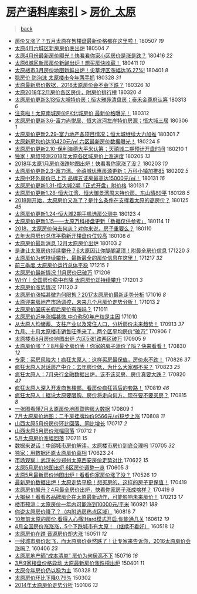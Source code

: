 [房产语料库索引](../../README.md)  > [房价_太原](房价_太原.md)
====
> [back](../README.md)

- [房价又涨了？五月太原在售楼盘最新价格都在这里啦！](http://jkwz.applinzi.com/ittc/7100391708003140624.html#%E6%88%BF%E4%BB%B7%E5%8F%88%E6%B6%A8%E4%BA%86%EF%BC%9F%E4%BA%94%E6%9C%88%E5%A4%AA%E5%8E%9F%E5%9C%A8%E5%94%AE%E6%A5%BC%E7%9B%98%E6%9C%80%E6%96%B0%E4%BB%B7%E6%A0%BC%E9%83%BD%E5%9C%A8%E8%BF%99%E9%87%8C%E5%95%A6%EF%BC%81) 180507 *19* 
- [太原4月六城区新房房价表出炉](http://jkwz.applinzi.com/ittc/7099248842941924369.html#%E5%A4%AA%E5%8E%9F4%E6%9C%88%E5%85%AD%E5%9F%8E%E5%8C%BA%E6%96%B0%E6%88%BF%E6%88%BF%E4%BB%B7%E8%A1%A8%E5%87%BA%E7%82%89) 180504 *7* 
- [太原4月份最新房价曝光！快看看你家小区房价是涨是跌？](http://jkwz.applinzi.com/ittc/7092502851404432390.html#%E5%A4%AA%E5%8E%9F4%E6%9C%88%E4%BB%BD%E6%9C%80%E6%96%B0%E6%88%BF%E4%BB%B7%E6%9B%9D%E5%85%89%EF%BC%81%E5%BF%AB%E7%9C%8B%E7%9C%8B%E4%BD%A0%E5%AE%B6%E5%B0%8F%E5%8C%BA%E6%88%BF%E4%BB%B7%E6%98%AF%E6%B6%A8%E6%98%AF%E8%B7%8C%EF%BC%9F) 180416 *22* 
- [太原6城区新房房价新鲜出炉！想买房快收藏！](http://jkwz.applinzi.com/ittc/7090771295367332871.html#%E5%A4%AA%E5%8E%9F6%E5%9F%8E%E5%8C%BA%E6%96%B0%E6%88%BF%E6%88%BF%E4%BB%B7%E6%96%B0%E9%B2%9C%E5%87%BA%E7%82%89%EF%BC%81%E6%83%B3%E4%B9%B0%E6%88%BF%E5%BF%AB%E6%94%B6%E8%97%8F%EF%BC%81) 180411 *10* 
- [太原楼市3月房价地图新鲜出炉！尖草坪区涨幅达16.27%!](http://jkwz.applinzi.com/ittc/7086907551331648523.html#%E5%A4%AA%E5%8E%9F%E6%A5%BC%E5%B8%823%E6%9C%88%E6%88%BF%E4%BB%B7%E5%9C%B0%E5%9B%BE%E6%96%B0%E9%B2%9C%E5%87%BA%E7%82%89%EF%BC%81%E5%B0%96%E8%8D%89%E5%9D%AA%E5%8C%BA%E6%B6%A8%E5%B9%85%E8%BE%BE16.27%25%21) 180401 *8* 
- [稳房价 防泡沫 太原楼市今年两手抓](http://jkwz.applinzi.com/ittc/7085449038570980362.html#%E7%A8%B3%E6%88%BF%E4%BB%B7+%E9%98%B2%E6%B3%A1%E6%B2%AB+%E5%A4%AA%E5%8E%9F%E6%A5%BC%E5%B8%82%E4%BB%8A%E5%B9%B4%E4%B8%A4%E6%89%8B%E6%8A%93) 180328 *31* 
- [太原最新房价数据，2018太原房价会不会下跌？](http://jkwz.applinzi.com/ittc/7084701502327489542.html#%E5%A4%AA%E5%8E%9F%E6%9C%80%E6%96%B0%E6%88%BF%E4%BB%B7%E6%95%B0%E6%8D%AE%EF%BC%8C2018%E5%A4%AA%E5%8E%9F%E6%88%BF%E4%BB%B7%E4%BC%9A%E4%B8%8D%E4%BC%9A%E4%B8%8B%E8%B7%8C%EF%BC%9F) 180326 *10* 
- [太原2018年2月房价各区房价，附房价排行榜](http://jkwz.applinzi.com/ittc/7082200422771328017.html#%E5%A4%AA%E5%8E%9F2018%E5%B9%B42%E6%9C%88%E6%88%BF%E4%BB%B7%E5%90%84%E5%8C%BA%E6%88%BF%E4%BB%B7%EF%BC%8C%E9%99%84%E6%88%BF%E4%BB%B7%E6%8E%92%E8%A1%8C%E6%A6%9C) 180320 *4* 
- [太原房价更新3.13恒大城特价房；恒大雅苑清盘房；泰禾金尊府认筹](http://jkwz.applinzi.com/ittc/7079892683651023882.html#%E5%A4%AA%E5%8E%9F%E6%88%BF%E4%BB%B7%E6%9B%B4%E6%96%B03.13%E6%81%92%E5%A4%A7%E5%9F%8E%E7%89%B9%E4%BB%B7%E6%88%BF%EF%BC%9B%E6%81%92%E5%A4%A7%E9%9B%85%E8%8B%91%E6%B8%85%E7%9B%98%E6%88%BF%EF%BC%9B%E6%B3%B0%E7%A6%BE%E9%87%91%E5%B0%8A%E5%BA%9C%E8%AE%A4%E7%AD%B9) 180313 *6* 
- [注意啦！太原南城房价PK北城房价 最新价格曝光！](http://jkwz.applinzi.com/ittc/7079611427356935174.html#%E6%B3%A8%E6%84%8F%E5%95%A6%EF%BC%81%E5%A4%AA%E5%8E%9F%E5%8D%97%E5%9F%8E%E6%88%BF%E4%BB%B7PK%E5%8C%97%E5%9F%8E%E6%88%BF%E4%BB%B7+%E6%9C%80%E6%96%B0%E4%BB%B7%E6%A0%BC%E6%9B%9D%E5%85%89%EF%BC%81) 180312  
- [太原房价更新3.6-富力尚悦居、恒大滨河左岸特价房源；恒大城三居](http://jkwz.applinzi.com/ittc/7077138150533366801.html#%E5%A4%AA%E5%8E%9F%E6%88%BF%E4%BB%B7%E6%9B%B4%E6%96%B03.6-%E5%AF%8C%E5%8A%9B%E5%B0%9A%E6%82%A6%E5%B1%85%E3%80%81%E6%81%92%E5%A4%A7%E6%BB%A8%E6%B2%B3%E5%B7%A6%E5%B2%B8%E7%89%B9%E4%BB%B7%E6%88%BF%E6%BA%90%EF%BC%9B%E6%81%92%E5%A4%A7%E5%9F%8E%E4%B8%89%E5%B1%85) 180306 *1* 
- [太原房价更新2.29-富力地产各项目情况；恒大城继续大力加推](http://jkwz.applinzi.com/ittc/7075273832032371719.html#%E5%A4%AA%E5%8E%9F%E6%88%BF%E4%BB%B7%E6%9B%B4%E6%96%B02.29-%E5%AF%8C%E5%8A%9B%E5%9C%B0%E4%BA%A7%E5%90%84%E9%A1%B9%E7%9B%AE%E6%83%85%E5%86%B5%EF%BC%9B%E6%81%92%E5%A4%A7%E5%9F%8E%E7%BB%A7%E7%BB%AD%E5%A4%A7%E5%8A%9B%E5%8A%A0%E6%8E%A8) 180301 *7* 
- [太原新房均价达10420元/㎡ 六区最新房价数据曝光！](http://jkwz.applinzi.com/ittc/7073684856511136774.html#%E5%A4%AA%E5%8E%9F%E6%96%B0%E6%88%BF%E5%9D%87%E4%BB%B7%E8%BE%BE10420%E5%85%83%2F%E3%8E%A1+%E5%85%AD%E5%8C%BA%E6%9C%80%E6%96%B0%E6%88%BF%E4%BB%B7%E6%95%B0%E6%8D%AE%E6%9B%9D%E5%85%89%EF%BC%81) 180224 *5* 
- [太原房价更新2.10-保利海德大平米认筹；天禧城二期预计开盘时间](http://jkwz.applinzi.com/ittc/7068242380103091217.html#%E5%A4%AA%E5%8E%9F%E6%88%BF%E4%BB%B7%E6%9B%B4%E6%96%B02.10-%E4%BF%9D%E5%88%A9%E6%B5%B7%E5%BE%B7%E5%A4%A7%E5%B9%B3%E7%B1%B3%E8%AE%A4%E7%AD%B9%EF%BC%9B%E5%A4%A9%E7%A6%A7%E5%9F%8E%E4%BA%8C%E6%9C%9F%E9%A2%84%E8%AE%A1%E5%BC%80%E7%9B%98%E6%97%B6%E9%97%B4) 180210 *1* 
- [独家！房叔预测2018年太原各区域房价上涨速度](http://jkwz.applinzi.com/ittc/7066527346440274951.html#%E7%8B%AC%E5%AE%B6%EF%BC%81%E6%88%BF%E5%8F%94%E9%A2%84%E6%B5%8B2018%E5%B9%B4%E5%A4%AA%E5%8E%9F%E5%90%84%E5%8C%BA%E5%9F%9F%E6%88%BF%E4%BB%B7%E4%B8%8A%E6%B6%A8%E9%80%9F%E5%BA%A6) 180205 *13* 
- [2018年太原1月房价涨跌地图出炉！快看看你家涨了没？](http://jkwz.applinzi.com/ittc/7065747003223311366.html#2018%E5%B9%B4%E5%A4%AA%E5%8E%9F1%E6%9C%88%E6%88%BF%E4%BB%B7%E6%B6%A8%E8%B7%8C%E5%9C%B0%E5%9B%BE%E5%87%BA%E7%82%89%EF%BC%81%E5%BF%AB%E7%9C%8B%E7%9C%8B%E4%BD%A0%E5%AE%B6%E6%B6%A8%E4%BA%86%E6%B2%A1%EF%BC%9F) 180203 *10* 
- [太原房价更新2.3-富力湾、金禧城优惠房源更新；万科小镇加推85](http://jkwz.applinzi.com/ittc/7065627194955400202.html#%E5%A4%AA%E5%8E%9F%E6%88%BF%E4%BB%B7%E6%9B%B4%E6%96%B02.3-%E5%AF%8C%E5%8A%9B%E6%B9%BE%E3%80%81%E9%87%91%E7%A6%A7%E5%9F%8E%E4%BC%98%E6%83%A0%E6%88%BF%E6%BA%90%E6%9B%B4%E6%96%B0%EF%BC%9B%E4%B8%87%E7%A7%91%E5%B0%8F%E9%95%87%E5%8A%A0%E6%8E%A885) 180202 *5* 
- [太原中环外房价已上万 品牌五证房最高达15000元/㎡！](http://jkwz.applinzi.com/ittc/7064678447224194055.html#%E5%A4%AA%E5%8E%9F%E4%B8%AD%E7%8E%AF%E5%A4%96%E6%88%BF%E4%BB%B7%E5%B7%B2%E4%B8%8A%E4%B8%87+%E5%93%81%E7%89%8C%E4%BA%94%E8%AF%81%E6%88%BF%E6%9C%80%E9%AB%98%E8%BE%BE15000%E5%85%83%2F%E3%8E%A1%EF%BC%81) 180131 *16* 
- [太原房价更新1.31-恒大城2期「正式开盘」附价格](http://jkwz.applinzi.com/ittc/7064532562142036998.html#%E5%A4%AA%E5%8E%9F%E6%88%BF%E4%BB%B7%E6%9B%B4%E6%96%B01.31-%E6%81%92%E5%A4%A7%E5%9F%8E2%E6%9C%9F%E3%80%8C%E6%AD%A3%E5%BC%8F%E5%BC%80%E7%9B%98%E3%80%8D%E9%99%84%E4%BB%B7%E6%A0%BC) 180131 *7* 
- [太原房价更新1.28-恒大江湾、恒大御景湾周末特价房、东山晴89平](http://jkwz.applinzi.com/ittc/7063539035807417351.html#%E5%A4%AA%E5%8E%9F%E6%88%BF%E4%BB%B7%E6%9B%B4%E6%96%B01.28-%E6%81%92%E5%A4%A7%E6%B1%9F%E6%B9%BE%E3%80%81%E6%81%92%E5%A4%A7%E5%BE%A1%E6%99%AF%E6%B9%BE%E5%91%A8%E6%9C%AB%E7%89%B9%E4%BB%B7%E6%88%BF%E3%80%81%E4%B8%9C%E5%B1%B1%E6%99%B489%E5%B9%B3) 180128 *5* 
- [2018刚开始，太原房价又涨了？是什么条件在支撑着太原的高房价？](http://jkwz.applinzi.com/ittc/7062179913577006096.html#2018%E5%88%9A%E5%BC%80%E5%A7%8B%EF%BC%8C%E5%A4%AA%E5%8E%9F%E6%88%BF%E4%BB%B7%E5%8F%88%E6%B6%A8%E4%BA%86%EF%BC%9F%E6%98%AF%E4%BB%80%E4%B9%88%E6%9D%A1%E4%BB%B6%E5%9C%A8%E6%94%AF%E6%92%91%E7%9D%80%E5%A4%AA%E5%8E%9F%E7%9A%84%E9%AB%98%E6%88%BF%E4%BB%B7%EF%BC%9F) 180125 *45* 
- [太原房价更新1.24-恒大城2期手机选房公测中](http://jkwz.applinzi.com/ittc/7061914238065312779.html#%E5%A4%AA%E5%8E%9F%E6%88%BF%E4%BB%B7%E6%9B%B4%E6%96%B01.24-%E6%81%92%E5%A4%A7%E5%9F%8E2%E6%9C%9F%E6%89%8B%E6%9C%BA%E9%80%89%E6%88%BF%E5%85%AC%E6%B5%8B%E4%B8%AD) 180123 *4* 
- [太原房价更新1.15——太原万科楼盘更新「数据仅供参考」](http://jkwz.applinzi.com/ittc/7058570327460676619.html#%E5%A4%AA%E5%8E%9F%E6%88%BF%E4%BB%B7%E6%9B%B4%E6%96%B01.15%E2%80%94%E2%80%94%E5%A4%AA%E5%8E%9F%E4%B8%87%E7%A7%91%E6%A5%BC%E7%9B%98%E6%9B%B4%E6%96%B0%E3%80%8C%E6%95%B0%E6%8D%AE%E4%BB%85%E4%BE%9B%E5%8F%82%E8%80%83%E3%80%8D) 180114 *11* 
- [2018，太原房价何去何从？对你来说，房子重要么？](http://jkwz.applinzi.com/ittc/7056990311551599622.html#2018%EF%BC%8C%E5%A4%AA%E5%8E%9F%E6%88%BF%E4%BB%B7%E4%BD%95%E5%8E%BB%E4%BD%95%E4%BB%8E%EF%BC%9F%E5%AF%B9%E4%BD%A0%E6%9D%A5%E8%AF%B4%EF%BC%8C%E6%88%BF%E5%AD%90%E9%87%8D%E8%A6%81%E4%B9%88%EF%BC%9F) 180110  
- [去年太原房价总体平稳新开楼盘价位较高](http://jkwz.applinzi.com/ittc/7056097439537169414.html#%E5%8E%BB%E5%B9%B4%E5%A4%AA%E5%8E%9F%E6%88%BF%E4%BB%B7%E6%80%BB%E4%BD%93%E5%B9%B3%E7%A8%B3%E6%96%B0%E5%BC%80%E6%A5%BC%E7%9B%98%E4%BB%B7%E4%BD%8D%E8%BE%83%E9%AB%98) 180108 *6* 
- [太原房价最新消息 12月太原房价出炉](http://jkwz.applinzi.com/ittc/7054322830773060614.html#%E5%A4%AA%E5%8E%9F%E6%88%BF%E4%BB%B7%E6%9C%80%E6%96%B0%E6%B6%88%E6%81%AF+12%E6%9C%88%E5%A4%AA%E5%8E%9F%E6%88%BF%E4%BB%B7%E5%87%BA%E7%82%89) 180103 *2* 
- [是谁让太原房价持续攀升？6大原因让你醍醐灌顶！附最全房价信息](http://jkwz.applinzi.com/ittc/7049235653592613904.html#%E6%98%AF%E8%B0%81%E8%AE%A9%E5%A4%AA%E5%8E%9F%E6%88%BF%E4%BB%B7%E6%8C%81%E7%BB%AD%E6%94%80%E5%8D%87%EF%BC%9F6%E5%A4%A7%E5%8E%9F%E5%9B%A0%E8%AE%A9%E4%BD%A0%E9%86%8D%E9%86%90%E7%81%8C%E9%A1%B6%EF%BC%81%E9%99%84%E6%9C%80%E5%85%A8%E6%88%BF%E4%BB%B7%E4%BF%A1%E6%81%AF) 171220 *3* 
- [太原房价为何持续攀升，最新最全的房价信息在这里！](http://jkwz.applinzi.com/ittc/7047782084486104081.html#%E5%A4%AA%E5%8E%9F%E6%88%BF%E4%BB%B7%E4%B8%BA%E4%BD%95%E6%8C%81%E7%BB%AD%E6%94%80%E5%8D%87%EF%BC%8C%E6%9C%80%E6%96%B0%E6%9C%80%E5%85%A8%E7%9A%84%E6%88%BF%E4%BB%B7%E4%BF%A1%E6%81%AF%E5%9C%A8%E8%BF%99%E9%87%8C%EF%BC%81) 171217 *32* 
- [前三季度 太原房价运行总体平稳](http://jkwz.applinzi.com/ittc/7047369516093277200.html#%E5%89%8D%E4%B8%89%E5%AD%A3%E5%BA%A6+%E5%A4%AA%E5%8E%9F%E6%88%BF%E4%BB%B7%E8%BF%90%E8%A1%8C%E6%80%BB%E4%BD%93%E5%B9%B3%E7%A8%B3) 171215 *1* 
- [太原房价最新情况 11月房价已破万](http://jkwz.applinzi.com/ittc/7043931972450124816.html#%E5%A4%AA%E5%8E%9F%E6%88%BF%E4%BB%B7%E6%9C%80%E6%96%B0%E6%83%85%E5%86%B5+11%E6%9C%88%E6%88%BF%E4%BB%B7%E5%B7%B2%E7%A0%B4%E4%B8%87) 171206  
- [WHY｜全国房价稳中有降 太原房价却持续攀升](http://jkwz.applinzi.com/ittc/7042064558317896720.html#WHY%EF%BD%9C%E5%85%A8%E5%9B%BD%E6%88%BF%E4%BB%B7%E7%A8%B3%E4%B8%AD%E6%9C%89%E9%99%8D+%E5%A4%AA%E5%8E%9F%E6%88%BF%E4%BB%B7%E5%8D%B4%E6%8C%81%E7%BB%AD%E6%94%80%E5%8D%87) 171201 *3* 
- [太原房价涨势情况](http://jkwz.applinzi.com/ittc/7037989507855549456.html#%E5%A4%AA%E5%8E%9F%E6%88%BF%E4%BB%B7%E6%B6%A8%E5%8A%BF%E6%83%85%E5%86%B5) 171120 *3* 
- [太原房价涨幅甚微为何限售？2017太原房价最新走势分析](http://jkwz.applinzi.com/ittc/7024965637305271312.html#%E5%A4%AA%E5%8E%9F%E6%88%BF%E4%BB%B7%E6%B6%A8%E5%B9%85%E7%94%9A%E5%BE%AE%E4%B8%BA%E4%BD%95%E9%99%90%E5%94%AE%EF%BC%9F2017%E5%A4%AA%E5%8E%9F%E6%88%BF%E4%BB%B7%E6%9C%80%E6%96%B0%E8%B5%B0%E5%8A%BF%E5%88%86%E6%9E%90) 171016 *8* 
- [太原迎来房地产市场调控，未来几个月房价走势分析！](http://jkwz.applinzi.com/ittc/7023888033663943697.html#%E5%A4%AA%E5%8E%9F%E8%BF%8E%E6%9D%A5%E6%88%BF%E5%9C%B0%E4%BA%A7%E5%B8%82%E5%9C%BA%E8%B0%83%E6%8E%A7%EF%BC%8C%E6%9C%AA%E6%9D%A5%E5%87%A0%E4%B8%AA%E6%9C%88%E6%88%BF%E4%BB%B7%E8%B5%B0%E5%8A%BF%E5%88%86%E6%9E%90%EF%BC%81) 171013 *2* 
- [太原房价国庆长假后房价有涨吗？](http://jkwz.applinzi.com/ittc/7023178194449073168.html#%E5%A4%AA%E5%8E%9F%E6%88%BF%E4%BB%B7%E5%9B%BD%E5%BA%86%E9%95%BF%E5%81%87%E5%90%8E%E6%88%BF%E4%BB%B7%E6%9C%89%E6%B6%A8%E5%90%97%EF%BC%9F) 171011  
- [太原房价近年涨幅甚微 中介称50年产权是主因](http://jkwz.applinzi.com/ittc/7022853456057074704.html#%E5%A4%AA%E5%8E%9F%E6%88%BF%E4%BB%B7%E8%BF%91%E5%B9%B4%E6%B6%A8%E5%B9%85%E7%94%9A%E5%BE%AE+%E4%B8%AD%E4%BB%8B%E7%A7%B050%E5%B9%B4%E4%BA%A7%E6%9D%83%E6%98%AF%E4%B8%BB%E5%9B%A0) 171010  
- [从太原人均储蓄、支柱产业以及常住人口，分析房价未来趋势！](http://jkwz.applinzi.com/ittc/7012760694418834449.html#%E4%BB%8E%E5%A4%AA%E5%8E%9F%E4%BA%BA%E5%9D%87%E5%82%A8%E8%93%84%E3%80%81%E6%94%AF%E6%9F%B1%E4%BA%A7%E4%B8%9A%E4%BB%A5%E5%8F%8A%E5%B8%B8%E4%BD%8F%E4%BA%BA%E5%8F%A3%EF%BC%8C%E5%88%86%E6%9E%90%E6%88%BF%E4%BB%B7%E6%9C%AA%E6%9D%A5%E8%B6%8B%E5%8A%BF%EF%BC%81) 170913 *37* 
- [九月、十月太原楼市销售旺季来了，两个区平均房价“破万”](http://jkwz.applinzi.com/ittc/7010154444019467281.html#%E4%B9%9D%E6%9C%88%E3%80%81%E5%8D%81%E6%9C%88%E5%A4%AA%E5%8E%9F%E6%A5%BC%E5%B8%82%E9%94%80%E5%94%AE%E6%97%BA%E5%AD%A3%E6%9D%A5%E4%BA%86%EF%BC%8C%E4%B8%A4%E4%B8%AA%E5%8C%BA%E5%B9%B3%E5%9D%87%E6%88%BF%E4%BB%B7%E2%80%9C%E7%A0%B4%E4%B8%87%E2%80%9D) 170906 *1* 
- [太原楼市8月房价地图出炉 六区5涨1跌两区破万](http://jkwz.applinzi.com/ittc/7009845655512810513.html#%E5%A4%AA%E5%8E%9F%E6%A5%BC%E5%B8%828%E6%9C%88%E6%88%BF%E4%BB%B7%E5%9C%B0%E5%9B%BE%E5%87%BA%E7%82%89+%E5%85%AD%E5%8C%BA5%E6%B6%A81%E8%B7%8C%E4%B8%A4%E5%8C%BA%E7%A0%B4%E4%B8%87) 170905 *9* 
- [太原房价涨了？8月最全房价表！你家的房子涨价了吗？快来看看！](http://jkwz.applinzi.com/ittc/7007680539778352145.html#%E5%A4%AA%E5%8E%9F%E6%88%BF%E4%BB%B7%E6%B6%A8%E4%BA%86%EF%BC%9F8%E6%9C%88%E6%9C%80%E5%85%A8%E6%88%BF%E4%BB%B7%E8%A1%A8%EF%BC%81%E4%BD%A0%E5%AE%B6%E7%9A%84%E6%88%BF%E5%AD%90%E6%B6%A8%E4%BB%B7%E4%BA%86%E5%90%97%EF%BC%9F%E5%BF%AB%E6%9D%A5%E7%9C%8B%E7%9C%8B%EF%BC%81) 170830 *12* 
- [专家：买房风险大！疯狂太原人：这样买房最保值，房价永不跌！](http://jkwz.applinzi.com/ittc/7006063569047913489.html#%E4%B8%93%E5%AE%B6%EF%BC%9A%E4%B9%B0%E6%88%BF%E9%A3%8E%E9%99%A9%E5%A4%A7%EF%BC%81%E7%96%AF%E7%8B%82%E5%A4%AA%E5%8E%9F%E4%BA%BA%EF%BC%9A%E8%BF%99%E6%A0%B7%E4%B9%B0%E6%88%BF%E6%9C%80%E4%BF%9D%E5%80%BC%EF%BC%8C%E6%88%BF%E4%BB%B7%E6%B0%B8%E4%B8%8D%E8%B7%8C%EF%BC%81) 170826 *37* 
- [疯狂太原人对话房产中介：去年房价低，为什么大家都不买？](http://jkwz.applinzi.com/ittc/7005057820792456208.html#%E7%96%AF%E7%8B%82%E5%A4%AA%E5%8E%9F%E4%BA%BA%E5%AF%B9%E8%AF%9D%E6%88%BF%E4%BA%A7%E4%B8%AD%E4%BB%8B%EF%BC%9A%E5%8E%BB%E5%B9%B4%E6%88%BF%E4%BB%B7%E4%BD%8E%EF%BC%8C%E4%B8%BA%E4%BB%80%E4%B9%88%E5%A4%A7%E5%AE%B6%E9%83%BD%E4%B8%8D%E4%B9%B0%EF%BC%9F) 170823 *25* 
- [疯狂太原人：7月央行金融数据出炉，该不该买房，房价真要大跌？](http://jkwz.applinzi.com/ittc/7003936754380571665.html#%E7%96%AF%E7%8B%82%E5%A4%AA%E5%8E%9F%E4%BA%BA%EF%BC%9A7%E6%9C%88%E5%A4%AE%E8%A1%8C%E9%87%91%E8%9E%8D%E6%95%B0%E6%8D%AE%E5%87%BA%E7%82%89%EF%BC%8C%E8%AF%A5%E4%B8%8D%E8%AF%A5%E4%B9%B0%E6%88%BF%EF%BC%8C%E6%88%BF%E4%BB%B7%E7%9C%9F%E8%A6%81%E5%A4%A7%E8%B7%8C%EF%BC%9F) 170820 *47* 
- [疯狂太原人深入开发商售楼部，看房价疯狂背后的套路！](http://jkwz.applinzi.com/ittc/7003555623105725456.html#%E7%96%AF%E7%8B%82%E5%A4%AA%E5%8E%9F%E4%BA%BA%E6%B7%B1%E5%85%A5%E5%BC%80%E5%8F%91%E5%95%86%E5%94%AE%E6%A5%BC%E9%83%A8%EF%BC%8C%E7%9C%8B%E6%88%BF%E4%BB%B7%E7%96%AF%E7%8B%82%E8%83%8C%E5%90%8E%E7%9A%84%E5%A5%97%E8%B7%AF%EF%BC%81) 170819 *46* 
- [疯狂太原人丨据说太原要限购，房价将走向何方，现在要不要买房？](http://jkwz.applinzi.com/ittc/7001999083819238417.html#%E7%96%AF%E7%8B%82%E5%A4%AA%E5%8E%9F%E4%BA%BA%E4%B8%A8%E6%8D%AE%E8%AF%B4%E5%A4%AA%E5%8E%9F%E8%A6%81%E9%99%90%E8%B4%AD%EF%BC%8C%E6%88%BF%E4%BB%B7%E5%B0%86%E8%B5%B0%E5%90%91%E4%BD%95%E6%96%B9%EF%BC%8C%E7%8E%B0%E5%9C%A8%E8%A6%81%E4%B8%8D%E8%A6%81%E4%B9%B0%E6%88%BF%EF%BC%9F) 170815 *8* 
- [一张图看懂7月太原房价地图暨购房大数据](http://jkwz.applinzi.com/ittc/6999899985754457105.html#%E4%B8%80%E5%BC%A0%E5%9B%BE%E7%9C%8B%E6%87%827%E6%9C%88%E5%A4%AA%E5%8E%9F%E6%88%BF%E4%BB%B7%E5%9C%B0%E5%9B%BE%E6%9A%A8%E8%B4%AD%E6%88%BF%E5%A4%A7%E6%95%B0%E6%8D%AE) 170809 *1* 
- [7月太原房价地图：二手房挂牌均价9566元/㎡稳步上涨](http://jkwz.applinzi.com/ittc/6999461418569827345.html#7%E6%9C%88%E5%A4%AA%E5%8E%9F%E6%88%BF%E4%BB%B7%E5%9C%B0%E5%9B%BE%EF%BC%9A%E4%BA%8C%E6%89%8B%E6%88%BF%E6%8C%82%E7%89%8C%E5%9D%87%E4%BB%B79566%E5%85%83%2F%E3%8E%A1%E7%A8%B3%E6%AD%A5%E4%B8%8A%E6%B6%A8) 170808 *11* 
- [山西太原5月份房价环比回落、同比增长](http://jkwz.applinzi.com/ittc/6991304398633174032.html#%E5%B1%B1%E8%A5%BF%E5%A4%AA%E5%8E%9F5%E6%9C%88%E4%BB%BD%E6%88%BF%E4%BB%B7%E7%8E%AF%E6%AF%94%E5%9B%9E%E8%90%BD%E3%80%81%E5%90%8C%E6%AF%94%E5%A2%9E%E9%95%BF) 170717 *2* 
- [山西太原5月房价涨幅回落](http://jkwz.applinzi.com/ittc/6989371548052751377.html#%E5%B1%B1%E8%A5%BF%E5%A4%AA%E5%8E%9F5%E6%9C%88%E6%88%BF%E4%BB%B7%E6%B6%A8%E5%B9%85%E5%9B%9E%E8%90%BD) 170712 *1* 
- [5月太原房价涨幅回落](http://jkwz.applinzi.com/ittc/6988992330374579205.html#5%E6%9C%88%E5%A4%AA%E5%8E%9F%E6%88%BF%E4%BB%B7%E6%B6%A8%E5%B9%85%E5%9B%9E%E8%90%BD) 170711 *15* 
- [数据来说话！中部城市房价解读，太原楼市房价到底合理吗](http://jkwz.applinzi.com/ittc/6986772083814958084.html#%E6%95%B0%E6%8D%AE%E6%9D%A5%E8%AF%B4%E8%AF%9D%EF%BC%81%E4%B8%AD%E9%83%A8%E5%9F%8E%E5%B8%82%E6%88%BF%E4%BB%B7%E8%A7%A3%E8%AF%BB%EF%BC%8C%E5%A4%AA%E5%8E%9F%E6%A5%BC%E5%B8%82%E6%88%BF%E4%BB%B7%E5%88%B0%E5%BA%95%E5%90%88%E7%90%86%E5%90%97) 170705 *32* 
- [独家：用数据还原太原房价真相](http://jkwz.applinzi.com/ittc/6982508740669342724.html#%E7%8B%AC%E5%AE%B6%EF%BC%9A%E7%94%A8%E6%95%B0%E6%8D%AE%E8%BF%98%E5%8E%9F%E5%A4%AA%E5%8E%9F%E6%88%BF%E4%BB%B7%E7%9C%9F%E7%9B%B8) 170623 *24* 
- [市场观察｜武汉长沙郑州太原西安房价走势对比](http://jkwz.applinzi.com/ittc/6981887601739826181.html#%E5%B8%82%E5%9C%BA%E8%A7%82%E5%AF%9F%EF%BD%9C%E6%AD%A6%E6%B1%89%E9%95%BF%E6%B2%99%E9%83%91%E5%B7%9E%E5%A4%AA%E5%8E%9F%E8%A5%BF%E5%AE%89%E6%88%BF%E4%BB%B7%E8%B5%B0%E5%8A%BF%E5%AF%B9%E6%AF%94) 170622 *15* 
- [太原5月房价地图出炉 6区房价调整一览](http://jkwz.applinzi.com/ittc/6975720658104222725.html#%E5%A4%AA%E5%8E%9F5%E6%9C%88%E6%88%BF%E4%BB%B7%E5%9C%B0%E5%9B%BE%E5%87%BA%E7%82%89+6%E5%8C%BA%E6%88%BF%E4%BB%B7%E8%B0%83%E6%95%B4%E4%B8%80%E8%A7%88) 170605 *3* 
- [太原5月最新房价地图出炉！看看你家房价涨了没？](http://jkwz.applinzi.com/ittc/6971972924176073732.html#%E5%A4%AA%E5%8E%9F5%E6%9C%88%E6%9C%80%E6%96%B0%E6%88%BF%E4%BB%B7%E5%9C%B0%E5%9B%BE%E5%87%BA%E7%82%89%EF%BC%81%E7%9C%8B%E7%9C%8B%E4%BD%A0%E5%AE%B6%E6%88%BF%E4%BB%B7%E6%B6%A8%E4%BA%86%E6%B2%A1%EF%BC%9F) 170526 *10* 
- [最新房价数据出炉！太原走势平稳！想买房的，这样的房子更保值！](http://jkwz.applinzi.com/ittc/6958363959873766404.html#%E6%9C%80%E6%96%B0%E6%88%BF%E4%BB%B7%E6%95%B0%E6%8D%AE%E5%87%BA%E7%82%89%EF%BC%81%E5%A4%AA%E5%8E%9F%E8%B5%B0%E5%8A%BF%E5%B9%B3%E7%A8%B3%EF%BC%81%E6%83%B3%E4%B9%B0%E6%88%BF%E7%9A%84%EF%BC%8C%E8%BF%99%E6%A0%B7%E7%9A%84%E6%88%BF%E5%AD%90%E6%9B%B4%E4%BF%9D%E5%80%BC%EF%BC%81) 170419  
- [太原房价飙升？4月最全房价出炉，快看你家房子涨成啥样？](http://jkwz.applinzi.com/ittc/6958169343954256901.html#%E5%A4%AA%E5%8E%9F%E6%88%BF%E4%BB%B7%E9%A3%99%E5%8D%87%EF%BC%9F4%E6%9C%88%E6%9C%80%E5%85%A8%E6%88%BF%E4%BB%B7%E5%87%BA%E7%82%89%EF%BC%8C%E5%BF%AB%E7%9C%8B%E4%BD%A0%E5%AE%B6%E6%88%BF%E5%AD%90%E6%B6%A8%E6%88%90%E5%95%A5%E6%A0%B7%EF%BC%9F) 170419 *9* 
- [大揭秘！看看各品牌房企在太原最新动作，可能影响未来房价！](http://jkwz.applinzi.com/ittc/6934053788888597509.html#%E5%A4%A7%E6%8F%AD%E7%A7%98%EF%BC%81%E7%9C%8B%E7%9C%8B%E5%90%84%E5%93%81%E7%89%8C%E6%88%BF%E4%BC%81%E5%9C%A8%E5%A4%AA%E5%8E%9F%E6%9C%80%E6%96%B0%E5%8A%A8%E4%BD%9C%EF%BC%8C%E5%8F%AF%E8%83%BD%E5%BD%B1%E5%93%8D%E6%9C%AA%E6%9D%A5%E6%88%BF%E4%BB%B7%EF%BC%81) 170213 *17* 
- [楼市预测：太原房价一年内可能涨到10000元/平米](http://jkwz.applinzi.com/ittc/6880451592121222148.html#%E6%A5%BC%E5%B8%82%E9%A2%84%E6%B5%8B%EF%BC%9A%E5%A4%AA%E5%8E%9F%E6%88%BF%E4%BB%B7%E4%B8%80%E5%B9%B4%E5%86%85%E5%8F%AF%E8%83%BD%E6%B6%A8%E5%88%B010000%E5%85%83%2F%E5%B9%B3%E7%B1%B3) 160921 *189* 
- [你说太原房价降了？（内附选房热点区域）](http://jkwz.applinzi.com/ittc/6866952040022017028.html#%E4%BD%A0%E8%AF%B4%E5%A4%AA%E5%8E%9F%E6%88%BF%E4%BB%B7%E9%99%8D%E4%BA%86%EF%BC%9F%EF%BC%88%E5%86%85%E9%99%84%E9%80%89%E6%88%BF%E7%83%AD%E7%82%B9%E5%8C%BA%E5%9F%9F%EF%BC%89) 160816 *7* 
- [10年前太原的房价,看得人心痛!Hard模式开启,你能通几关](http://jkwz.applinzi.com/ittc/6842770509607207941.html#10%E5%B9%B4%E5%89%8D%E5%A4%AA%E5%8E%9F%E7%9A%84%E6%88%BF%E4%BB%B7%2C%E7%9C%8B%E5%BE%97%E4%BA%BA%E5%BF%83%E7%97%9B%21Hard%E6%A8%A1%E5%BC%8F%E5%BC%80%E5%90%AF%2C%E4%BD%A0%E8%83%BD%E9%80%9A%E5%87%A0%E5%85%B3) 160612 *19* 
- [4月全国房价涨涨涨，5个下跌城市有太原！（继续不看好）](http://jkwz.applinzi.com/ittc/6833525483702322181.html#4%E6%9C%88%E5%85%A8%E5%9B%BD%E6%88%BF%E4%BB%B7%E6%B6%A8%E6%B6%A8%E6%B6%A8%EF%BC%8C5%E4%B8%AA%E4%B8%8B%E8%B7%8C%E5%9F%8E%E5%B8%82%E6%9C%89%E5%A4%AA%E5%8E%9F%EF%BC%81%EF%BC%88%E7%BB%A7%E7%BB%AD%E4%B8%8D%E7%9C%8B%E5%A5%BD%EF%BC%89) 160518 *12* 
- [太原房价在跌 晋源房价却大涨](http://jkwz.applinzi.com/ittc/6830889908973339652.html#%E5%A4%AA%E5%8E%9F%E6%88%BF%E4%BB%B7%E5%9C%A8%E8%B7%8C+%E6%99%8B%E6%BA%90%E6%88%BF%E4%BB%B7%E5%8D%B4%E5%A4%A7%E6%B6%A8) 160511 *12* 
- [一线城市房价起飞，而太原房价竟然跌了！让专家来告诉你，2016太原房价会涨吗？](http://jkwz.applinzi.com/ittc/6818096239459435524.html#%E4%B8%80%E7%BA%BF%E5%9F%8E%E5%B8%82%E6%88%BF%E4%BB%B7%E8%B5%B7%E9%A3%9E%EF%BC%8C%E8%80%8C%E5%A4%AA%E5%8E%9F%E6%88%BF%E4%BB%B7%E7%AB%9F%E7%84%B6%E8%B7%8C%E4%BA%86%EF%BC%81%E8%AE%A9%E4%B8%93%E5%AE%B6%E6%9D%A5%E5%91%8A%E8%AF%89%E4%BD%A0%EF%BC%8C2016%E5%A4%AA%E5%8E%9F%E6%88%BF%E4%BB%B7%E4%BC%9A%E6%B6%A8%E5%90%97%EF%BC%9F) 160406 *23* 
- [太原房地产晒“成本清单” 房价为何居高不下](http://jkwz.applinzi.com/ittc/547650611429104347.html#%E5%A4%AA%E5%8E%9F%E6%88%BF%E5%9C%B0%E4%BA%A7%E6%99%92%E2%80%9C%E6%88%90%E6%9C%AC%E6%B8%85%E5%8D%95%E2%80%9D+%E6%88%BF%E4%BB%B7%E4%B8%BA%E4%BD%95%E5%B1%85%E9%AB%98%E4%B8%8D%E4%B8%8B) 150716 *16* 
- [3月9家楼盘价格异动 太原最新房价涨跌榜出炉](http://jkwz.applinzi.com/ittc/547650611400391295.html#3%E6%9C%889%E5%AE%B6%E6%A5%BC%E7%9B%98%E4%BB%B7%E6%A0%BC%E5%BC%82%E5%8A%A8+%E5%A4%AA%E5%8E%9F%E6%9C%80%E6%96%B0%E6%88%BF%E4%BB%B7%E6%B6%A8%E8%B7%8C%E6%A6%9C%E5%87%BA%E7%82%89) 150401 *11* 
- [太原今年房价仍以稳为主](http://jkwz.applinzi.com/ittc/547650611400764532.html#%E5%A4%AA%E5%8E%9F%E4%BB%8A%E5%B9%B4%E6%88%BF%E4%BB%B7%E4%BB%8D%E4%BB%A5%E7%A8%B3%E4%B8%BA%E4%B8%BB) 150328 *12* 
- [太原房价环比下降0.79%](http://jkwz.applinzi.com/ittc/547650611395810658.html#%E5%A4%AA%E5%8E%9F%E6%88%BF%E4%BB%B7%E7%8E%AF%E6%AF%94%E4%B8%8B%E9%99%8D0.79%25) 150302  
- [2014年太原房价走势分析](http://jkwz.applinzi.com/ittc/547650611384365292.html#2014%E5%B9%B4%E5%A4%AA%E5%8E%9F%E6%88%BF%E4%BB%B7%E8%B5%B0%E5%8A%BF%E5%88%86%E6%9E%90) 150106 *13* 
